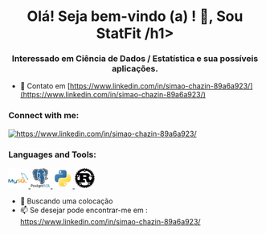 <h1 align="center">Olá! Seja bem-vindo (a) ! 👋, Sou StatFit /h1>
<h3 align="center">Interessado em Ciência de Dados / Estatística e sua possíveis aplicações.</h3>

- 📄 Contato em [https://www.linkedin.com/in/simao-chazin-89a6a923/](https://www.linkedin.com/in/simao-chazin-89a6a923/)

<h3 align="left">Connect with me:</h3>
<p align="left">
<a href="https://linkedin.com/in/https://www.linkedin.com/in/simao-chazin-89a6a923/" target="blank"><img align="center" src="https://raw.githubusercontent.com/rahuldkjain/github-profile-readme-generator/master/src/images/icons/Social/linked-in-alt.svg" alt="https://www.linkedin.com/in/simao-chazin-89a6a923/" height="30" width="40" /></a>
</p>

<h3 align="left">Languages and Tools:</h3>
<p align="left"> <a href="https://www.mysql.com/" target="_blank" rel="noreferrer"> <img src="https://raw.githubusercontent.com/devicons/devicon/master/icons/mysql/mysql-original-wordmark.svg" alt="mysql" width="40" height="40"/> </a> <a href="https://www.postgresql.org" target="_blank" rel="noreferrer"> <img src="https://raw.githubusercontent.com/devicons/devicon/master/icons/postgresql/postgresql-original-wordmark.svg" alt="postgresql" width="40" height="40"/> </a> <a href="https://www.python.org" target="_blank" rel="noreferrer"> <img src="https://raw.githubusercontent.com/devicons/devicon/master/icons/python/python-original.svg" alt="python" width="40" height="40"/> </a> <a href="https://www.rust-lang.org" target="_blank" rel="noreferrer"> <img src="https://raw.githubusercontent.com/devicons/devicon/master/icons/rust/rust-plain.svg" alt="rust" width="40" height="40"/> </a> </p>

- 🔭 Buscando uma colocação
- 📫 Se desejar pode encontrar-me em : https://www.linkedin.com/in/simao-chazin-89a6a923/
<!--
**StatFit/StatFit** is a ✨ _special_ ✨ repository because its `README.md` (this file) appears on your GitHub profile.

Here are some ideas to get you started:

- 🔭 Buscando uma colocação
- 🌱 I’m currently learning ...
- 👯 I’m looking to collaborate on ...
- 🤔 I’m looking for help with ...
- 💬 Ask me about ...
- 📫 Se desejar pode encontrar-me em : https://www.linkedin.com/in/simao-chazin-89a6a923/
- 😄 Pronouns: ...
- ⚡ Fun fact: ...
-->
